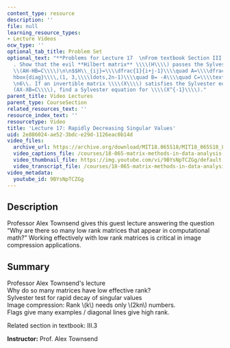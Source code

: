 ```yaml
---
content_type: resource
description: ''
file: null
learning_resource_types:
- Lecture Videos
ocw_type: ''
optional_tab_title: Problem Set
optional_text: "**Problems for Lecture 17  \nFrom textbook Section III.3**\n\n2\\\
  . Show that the evil **Hilbert matrix** \\\\(H\\\\) passes the Sylvester test \\\
  \\(AH-HB=C\\\\)\n\n$$H\\_{ij}=\\\\dfrac{1}{i+j-1}\\\\quad A=\\\\dfrac{1}{2}\\\\\
  hbox{diag}\\\\,(1, 3,\\\\ldots,2n-1)\\\\quad B= -A\\\\quad C=\\\\textbf{ones}(n)$$\n\
  \n6\\. If an invertible matrix \\\\(X\\\\) satisfies the Sylvester equation \\\\\
  (AX-XB=C\\\\), find a Sylvester equation for \\\\(X^{-1}\\\\)."
parent_title: Video Lectures
parent_type: CourseSection
related_resources_text: ''
resource_index_text: ''
resourcetype: Video
title: 'Lecture 17: Rapidly Decreasing Singular Values'
uid: 2e886024-ae52-3bdc-e29d-1126eac0b14d
video_files:
  archive_url: https://archive.org/download/MIT18.065S18/MIT18_065S18_Lecture17_300k.mp4
  video_captions_file: /courses/18-065-matrix-methods-in-data-analysis-signal-processing-and-machine-learning-spring-2018/be4a3a6424585ed38c17023e863cf3dc_9BYsNpTCZGg.vtt
  video_thumbnail_file: https://img.youtube.com/vi/9BYsNpTCZGg/default.jpg
  video_transcript_file: /courses/18-065-matrix-methods-in-data-analysis-signal-processing-and-machine-learning-spring-2018/2e06fb9f2c8b5cd7ea48a6cf2994db13_9BYsNpTCZGg.pdf
video_metadata:
  youtube_id: 9BYsNpTCZGg
---
```


Description
-----------

Professor Alex Townsend gives this guest lecture answering the question “Why are there so many low rank matrices that appear in computational math?” Working effectively with low rank matrices is critical in image compression applications.

Summary
-------

Professor Alex Townsend's lecture  
Why do so many matrices have low effective rank?  
Sylvester test for rapid decay of singular values  
Image compression: Rank \\(k\\) needs only \\(2kn\\) numbers.  
Flags give many examples / diagonal lines give high rank.

Related section in textbook: III.3

**Instructor:** Prof. Alex Townsend